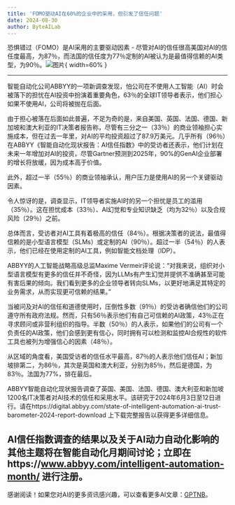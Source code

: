 ```yaml
---
title: 'FOMO驱动AI在60%的企业中的采用，但引发了信任问题'
date: 2024-08-30
author: ByteAILab
---
```


恐惧错过（FOMO）是AI采用的主要驱动因素 - 尽管对AI的信任很高美国对AI的信任度最高，为87％，而法国的信任度为77％定制的AI被认为是最值得信赖的AI类型，为90％。![图片](https://ai-techpark.com/wp-content/uploads/2024/08/FOMO-Drives-960x540.jpg){ width=60% }

---


智能自动化公司ABBYY的一项新调查发现，怕公司在不使用人工智能（AI）时会被落下的担忧在AI投资中扮演着重要角色，63％的全球IT领导者表示，他们担心如果不使用AI，公司将被抛在后面。

由于担心被落在后面如此普遍，不足为奇的是，来自美国、英国、法国、德国、新加坡和澳大利亚的IT决策者报告称，尽管有三分之一（33％）的商业领袖担心实施成本，但在过去一年里，对AI的平均投资超过了87.9万美元。几乎所有（96％）在ABBYY《智能自动化现状报告：AI信任指数》中的受访者还表示，他们计划在未来一年增加对AI的投资，尽管Gartner预测到2025年，90%的GenAI企业部署的增长将放缓，因为成本高于价值。

此外，超过一半（55％）的商业领袖承认，用户压力是使用AI的另一个关键驱动因素。

令人惊讶的是，调查显示，IT领导者实施AI时的另一个担忧是员工的滥用（35％）。这在担忧成本（33％）、AI幻觉和专业知识缺乏（均为32％）以及合规风险（29％）之前。

总体而言，受访者对AI工具有着极高的信任（84％）。根据决策者的说法，最值得信赖的是小型语言模型（SLMs）或定制的AI（90％）。超过一半（54％）的人表示，他们已经在使用定制的AI工具，例如智能文档处理（IDP）。

ABBYY的人工智能战略高级总监Maxime Vermeir评论说：“对我来说，组织对小型语言模型有更多的信任并不奇怪，因为LLMs有产生幻觉并提供不准确甚至可能有害后果的倾向。我们看到更多的企业领导者转向SLMs，以更好地满足其特定的业务需求，从而实现更可信赖的结果。”

当被问及对AI的信任和道德使用时，压倒性多数（91％）的受访者确信他们的公司遵守所有政府法规。然而，只有56％表示他们有自己可信赖的AI政策，43％正在寻求顾问或非营利组织的指导。半数（50％）的人表示，如果他们的公司有一个负责任的AI政策，他们会感到更有信心，同时拥有可以检测和监控AI合规性的软件工具也被列为增强信心的因素（48％）。

从区域的角度看，美国受访者的信任水平最高，87％的人表示他们信任AI；新加坡排第二，为86％，其次是英国和澳大利亚，分别为85％，然后是德国，为83％。法国为77%，排在最后。

ABBYY智能自动化现状报告调查了英国、美国、法国、德国、澳大利亚和新加坡1200名IT决策者对AI技术的信任和采用水平。该研究于2024年6月3日至12日进行。请在https://digital.abbyy.com/state-of-intelligent-automation-ai-trust-barometer-2024-report-download 上下载完整报告以获得更多详细信息。

AI信任指数调查的结果以及关于AI动力自动化影响的其他主题将在智能自动化月期间讨论；立即在https://www.abbyy.com/intelligent-automation-month/ 进行注册。
---
感谢阅读！如果您对AI的更多资讯感兴趣，可以查看更多AI文章：[GPTNB](https://gptnb.com)。